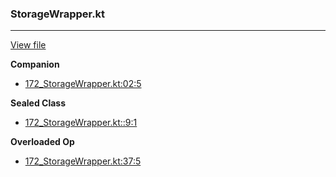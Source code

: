 ### StorageWrapper.kt
---
[View file](files/172_StorageWrapper.kt)

**Companion**

 - [172_StorageWrapper.kt:02:5](files/172_StorageWrapper.kt#L02)

**Sealed Class**

 - [172_StorageWrapper.kt::9:1](files/172_StorageWrapper.kt#L:9)

**Overloaded Op**

 - [172_StorageWrapper.kt:37:5](files/172_StorageWrapper.kt#L37)
